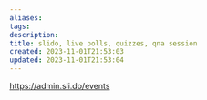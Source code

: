 ```yaml
---
aliases: 
tags: 
description:
title: slido, live polls, quizzes, qna session
created: 2023-11-01T21:53:03
updated: 2023-11-01T21:53:04
---
```

<https://admin.sli.do/events>
